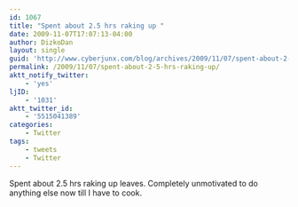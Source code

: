 ```yaml
---
id: 1067
title: "Spent about 2.5 hrs raking up "
date: 2009-11-07T17:07:13-04:00
author: DizkoDan
layout: single
guid: 'http://www.cyberjunx.com/blog/archives/2009/11/07/spent-about-2-5-hrs-raking-up/'
permalink: /2009/11/07/spent-about-2-5-hrs-raking-up/
aktt_notify_twitter:
    - 'yes'
ljID:
    - '1031'
aktt_twitter_id:
    - '5515041389'
categories:
    - Twitter
tags:
    - tweets
    - Twitter
---
```


Spent about 2.5 hrs raking up leaves. Completely unmotivated to do anything else now till I have to cook.